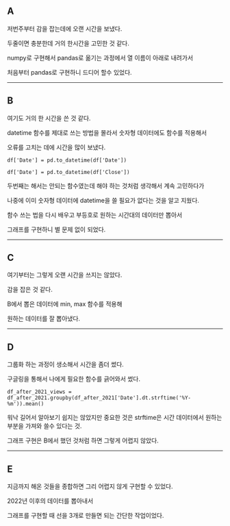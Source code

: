 ## A

저번주부터 감을 잡는데에 오랜 시간을 보냈다.

두줄이면 충분한데 거의 한시간을 고민한 것 같다.

numpy로 구현해서 pandas로 옮기는 과정에서 열 이름이 아래로 내려가서

처음부터 pandas로 구현하니 드디어 할수 있었다.

---
## B

여기도 거의 한 시간을 쓴 것 같다.

datetime 함수를 제대로 쓰는 방법을 몰라서 숫자형 데이터에도 함수를 적용해서

오류를 고치는 데에 시간을 많이 보냈다.

`df['Date'] = pd.to_datetime(df['Date'])`

`df['Date'] = pd.to_datetime(df['Close'])`

두번째는 해서는 안되는 함수였는데 해야 하는 것처럼 생각해서 계속 고민하다가

나중에 이미 숫자형 데이터에 datetime을 쓸 필요가 없다는 것을 알고 지웠다.

함수 쓰는 법을 다시 배우고 부등호로 원하는 시간대의 데이터만 뽑아서

그래프를 구현하니 별 문제 없이 되었다.

---
## C

여기부터는 그렇게 오랜 시간을 쓰지는 않았다.

감을 잡은 것 같다.

B에서 뽑은 데이터에 min, max 함수를 적용해 

원하는 데이터를 잘 뽑아냈다.

---
## D

그룹화 하는 과정이 생소해서 시간을 좀더 썼다.

구글링을 통해서 나에게 필요한 함수를 긁어와서 썼다.

`df_after_2021_views = df_after_2021.groupby(df_after_2021['Date'].dt.strftime('%Y-%m')).mean()`

워낙 길어서 알아보기 쉽지는 않았지만 중요한 것은 strftime은 시간 데이터에서 원하는 부분을 가져와 쓸수 있다는 것. 

그래프 구현은 B에서 했던 것처럼 하면 그렇게 어렵지 않았다.

---
## E

지금까지 해온 것들을 종합하면 그리 어렵지 않게 구현할 수 있었다.

2022년 이후의 데이터를 뽑아내서

그래프를 구현할 때 선을 3개로 만들면 되는 간단한 작업이었다.

